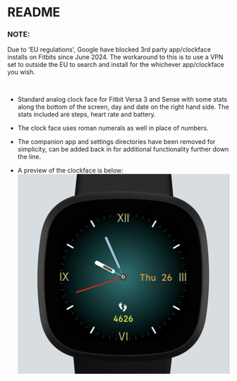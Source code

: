 # README

### **NOTE:** 
Due to 'EU regulations', Google have blocked 3rd party app/clockface installs on Fitbits since June 2024. The workaround to this is to use a VPN set to outside the EU to search and install for the whichever app/clockface you wish.

<br />


- Standard analog clock face for Fitbit Versa 3 and Sense with some stats along the bottom of the screen, day and date on the right hand side. The stats included are steps, heart rate and battery.

- The clock face uses roman numerals as well in place of numbers. 

- The companion app and settings directories have been removed for simplicity, can be added back in for additional functionality further down the line.

- A preview of the clockface is below:
![Amplified-Analog Fitbit clockface](https://github.com/gaffneylg/Amplified-Analog/blob/master/AmplifiedAnalog%20face.png?raw=true)
